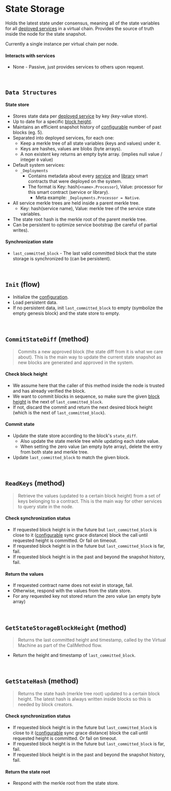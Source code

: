 # State Storage

Holds the latest state under consensus, meaning all of the state variables for all [deployed services](../../terminology.md) in a virtual chain. Provides the source of truth inside the node for the state snapshot.

Currently a single instance per virtual chain per node.

#### Interacts with services

* None - Passive, just provides services to others upon request.

&nbsp;
## `Data Structures`

#### State store
* Stores state data per [deployed service](../../terminology.md) by key (key-value store).
* Up to date for a specific [block height](../../terminology.md).
* Maintains an efficient snapshot history of [configurable](../config/services.md) number of past blocks (eg. 5).
* Separated into deployed services, for each one:
  * Keep a merkle tree of all state variables (keys and values) under it.
  * Keys are hashes, values are blobs (byte arrays).
  * A non existent key returns an empty byte array. (implies null value / integer `0` value)
* Default system services:
  * `_Deployments`
    * Contains metadata about every [service](../../terminology.md) and [library](../../terminology.md) smart contracts that were deployed on the system.
    * The format is Key: hash(`<name>.Processor`), Value: processor for this smart contract (service or library).
      * Meta example: `_Deployments.Processor = Native`.
* All service merkle trees are held inside a parent merkle tree.
  * Key: hash(service name), Value: merkle tree of the service state variables.
* The state root hash is the merkle root of the parent merkle tree.
* Can be persistent to optimize service bootstrap (be careful of partial writes).

#### Synchronization state
* `last_committed_block` - The last valid committed block that the state storage is synchronized to (can be persistent).

&nbsp;
## `Init` (flow)

* Initialize the [configuration](../config/services.md).
* Load persistent data.
* If no persistent data, init `last_committed_block` to empty (symbolize the empty genesis block) and the state store to empty.

&nbsp;
## `CommitStateDiff` (method)

> Commits a new approved block (the state diff from it is what we care about). This is the main way to update the current state snapshot as new blocks are generated and approved in the system.

#### Check block height
* We assume here that the caller of this method inside the node is trusted and has already verified the block.
* We want to commit blocks in sequence, so make sure the given [block height](../../terminology.md) is the next of `last_committed_block`.
* If not, discard the commit and return the next desired block height (which is the next of `last_committed_block`).

#### Commit state
* Update the state store according to the block's `state_diff`.
  * Also update the state merkle tree while updating each state value.
  * When setting the zero value (an empty byte array), delete the entry from both state and merkle tree.
* Update `last_committed_block` to match the given block.

&nbsp;
## `ReadKeys` (method)

> Retrieve the values (updated to a certain block height) from a set of keys belonging to a contract. This is the main way for other services to query state in the node.

#### Check synchronization status
* If requested block height is in the future but `last_committed_block` is close to it ([configurable](../config/services.md) sync grace distance) block the call until requested height is committed. Or fail on timeout.
* If requested block height is in the future but `last_committed_block` is far, fail.
* If requested block height is in the past and beyond the snapshot history, fail.

#### Return the values
* If requested contract name does not exist in storage, fail.
* Otherwise, respond with the values from the state store.
* For any requested key not stored return the zero value (an empty byte array)

&nbsp;
## `GetStateStorageBlockHeight` (method)

> Returns the last committed height and timestamp, called by the Virtual Machine as part of the CallMethod flow.

* Return the height and timestamp of `last_committed_block`.

&nbsp;
## `GetStateHash` (method)

> Returns the state hash (merkle tree root) updated to a certain block height. The latest hash is always written inside blocks so this is needed by block creators.

#### Check synchronization status
* If requested block height is in the future but `last_committed_block` is close to it ([configurable](../config/services.md) sync grace distance) block the call until requested height is committed. Or fail on timeout.
* If requested block height is in the future but `last_committed_block` is far, fail.
* If requested block height is in the past and beyond the snapshot history, fail.

#### Return the state root
* Respond with the merkle root from the state store.
